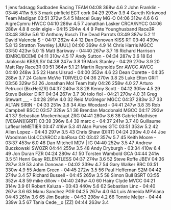   1  jens fadsagg  Sudbaden Racing TEAM    04:08        368w  4.6
  2  John Franklin  -  03:46        411w  5.5
  3  mark pinfield  ECT cork    04:29        293w  3.9
  4  Gareth Kirkwood  Team Madigan    03:51        372w  5.4
  5  Marcel Guay  MG-O    04:06        312w  4.6
  6  G AigreCymru  HWCC    04:10        286w  4.5
  7  Jonathan Lasker  CRCA/NYCC    04:06        288w  4.8
  8  colin elgie  -  04:15        294w  4.4
  9  Pete Younghusband  Race3R    03:48        383w  5.6
 10  Anthony Rusch  The Dead Parrots    03:49        387w  5.2
 11  David Valencia S  -  04:17        262w  4.4
 12  Dan Donovan  KISS RT    03:40        439w  5.8
 13  Stratton Townley  [JUUL]      04:00        369w  4.9
 14  Chris Harris  MGCC    03:50        423w  5.0
 15  Matt Barkway  -  04:40        267w  3.7
 16  Richard Harrison  (DMRC/BCEM)      04:11        310w  4.5
 17  Andy Sutton  -  04:34        287w  3.6
 18  Ed Jablonski  KBS/LSV    04:38        247w  3.8
 19  Mark Stanley  -  04:29        270w  3.9
 20  Matt Ray  Race3R    03:51        364w  5.1
 21  Martin Reynolds Snr AWCC  AWCC    04:40        248w  3.5
 22  Hans Ulsrud  -  04:00        352w  4.6
 23  Dean Corette  -  04:35        288w  3.7
 24  Calum McVie  TORVELO    04:36        270w  3.8
 25  Luke Elton  GRIT    03:56        329w  5.1
 26  Jonathan Mol  Team Italy    04:26        258w  4.0
 27  Arturo Petrucci  (BrxHellZR)      04:37        240w  3.8
 28  Kenny Scott  -  04:12        305w  4.5
 29  Steve Bekker  DIRT    04:34        267w  3.7
 30  tolo fiol  -  04:21        270w  4.0
 31  Greg Stewart ___  -  04:28        291w  4.0
 32  Reid McGregor  MGCC    04:37        283w  3.7
 33  ALTAN SIRIN  -  04:33        251w  3.8
 34  Alex Woodard  -  04:41        247w  3.8
 35  Rob Campbell  BSCC    03:57        328w  5.1
 36  Brendan Macdonald  MGCC    04:17        293w  4.1
 37  Sebastian Mockenhaupt  ZRG    04:41        280w  3.6
 38  Gabriel Mathisen  [VEGAN][GRIT]  03:39        396w  6.4
 39  marc c  -  04:37        241w  3.7
 40  Guillaume Lafleur  leMETIER  03:47        416w  5.3
 41  Alan Purves  GTC    03:51        353w  5.2
 42  Allen Lopez  -  04:43        297w  3.5
 43  Chris Shaw  (DIRT)      04:24        293w  4.0
 44  Joe Woodman UoLCC/ARCC  albaRosa CC    03:42        357w  5.7
 45  Keith Moore  -  03:37        453w  6.0
 46  Dan Mitchell  MDV | IG    04:40        252w  3.5
 47  Andrew Buczkowski  SWOZR    04:44        255w  3.5
 48  Andy Dryburgh  -  03:34        410w  6.4
 49  Jon Duran  FZR    04:24        280w  4.1
 50  Torsten Wambold  GCA    04:44        241w  3.5
 51  Henri Guay  RELENTLESS    04:37        274w  3.6
 52  Steve Roffe  JBEV    04:36        287w  3.9
 53  John Donovan  -  04:02        339w  4.7
 54  Gary Walker  BRC    03:51        330w  4.9
 55  Adam Green  -  04:45        272w  3.5
 56  Paul Heffernan  S2M    04:42        274w  3.4
 57  Richard Bussell  -  04:45        265w  3.5
 58  Simon Bull  BSRT    03:55        352w  4.8
 59  mike dillow  -  04:40        249w  4.0
 60  Hairy Clyde  MVCC    04:21        314w  3.9
 61  Robert Kaluza  -  03:43        440w  5.6
 62  Sebastian Linz  -  04:40        267w  3.6
 63  Manu Sanchez  PGR    04:25        267w  4.0
 64  Luis Almeida  MPViana    04:43        261w  3.6
 65  Jim Beattie  -  04:53        298w  4.2
 66  Tonnie Meijer  -  04:44        339w  3.5
 67  Tania Cede__o  [ZZ]    04:44        263w  3.4
